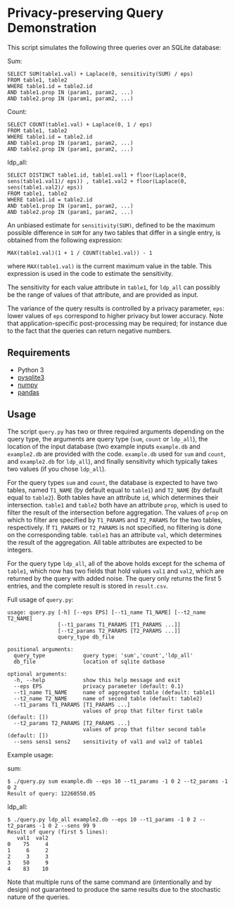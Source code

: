 # Privacy-preserving Query Demonstration

This script simulates the following three queries over an SQLite database:

Sum:
```
SELECT SUM(table1.val) + Laplace(0, sensitivity(SUM) / eps)
FROM table1, table2
WHERE table1.id = table2.id
AND table1.prop IN (param1, param2, ...)	
AND table2.prop IN (param1, param2, ...)	
```
Count:
```
SELECT COUNT(table1.val) + Laplace(0, 1 / eps)
FROM table1, table2
WHERE table1.id = table2.id
AND table1.prop IN (param1, param2, ...)	
AND table2.prop IN (param1, param2, ...)	
```
ldp_all:
```
SELECT DISTINCT table1.id, table1.val1 + floor(Laplace(0, sens(table1.val1)/ eps)) , table1.val2 + floor(Laplace(0,  sens(table1.val2)/ eps))
FROM table1, table2 
WHERE table1.id = table2.id
AND table1.prop IN (param1, param2, ...)	
AND table2.prop IN (param1, param2, ...)	
```

An unbiased estimate for `sensitivity(SUM)`, defined to be the maximum possible difference in `SUM` for any two tables that differ in a single entry, is obtained from the following expression:
```
MAX(table1.val)(1 + 1 / COUNT(table1.val)) - 1
```
where `MAX(table1.val)` is the current maximum value in the table. This expression is used in the code to estimate the sensitivity.

The sensitivity for each value attribute in `table1`, for `ldp_all` can possibly be the range of values of that attribute, and are provided as input.  

The variance of the query results is controlled by a privacy parameter, `eps`: lower values of `eps` correspond to higher privacy but lower accuracy. Note that application-specific post-processing may be required; for instance due to the fact that the queries can return negative numbers.

## Requirements

* Python 3
* [pysqlite3](https://pypi.org/project/pysqlite3/)
* [numpy](https://pypi.org/project/numpy/)
* [pandas](https://pandas.pydata.org/)

## Usage

The script `query.py` has two or three required arguments depending on the query type, the arguments are query type (`sum`, `count` or `ldp_all`), the location of the input database (two example inputs `example.db` and `example2.db` are provided with the code. `example.db` used for `sum` and `count`, and `example2.db` for `ldp_all`), and finally sensitivity which typically takes two values (if you chose `ldp_all`).

For the query types `sum` and  `count`, the database is expected to have two tables, named `T1_NAME` (by default equal to `table1`) and `T2_NAME` (by default equal to `table2`). Both tables have an attribute `id`, which determines their intersection.
`table1` and `table2` both have an attribute `prop`, which is used to filter the result of the intersection before aggregation. The values of `prop` on which to filter are specified by `T1_PARAMS` and `T2_PARAMS` for the two tables, respectively. If `T1_PARAMS` or `T2_PARAMS` is not specified, no filtering is done on the corresponding table. `table1` has an attribute `val`, which determines the result of the aggregation. All table attributes are expected to be integers.

For the query type `ldp_all`, all of the above holds except for the schema of `table1`, which now has two fields that hold values `val1` and `val2`, which are returned by the query with added noise. The query only returns the first 5 entries, and the complete result is stored in `result.csv`.

Full usage of `query.py`: 

```
usage: query.py [-h] [--eps EPS] [--t1_name T1_NAME] [--t2_name T2_NAME]
                [--t1_params T1_PARAMS [T1_PARAMS ...]]
                [--t2_params T2_PARAMS [T2_PARAMS ...]]
                query_type db_file

positional arguments:
  query_type            query type: 'sum','count','ldp_all'
  db_file               location of sqlite datbase

optional arguments:
  -h, --help            show this help message and exit
  --eps EPS             privacy parameter (default: 0.1)
  --t1_name T1_NAME     name of aggregated table (default: table1)
  --t2_name T2_NAME     name of second table (default: table2)
  --t1_params T1_PARAMS [T1_PARAMS ...]
                        values of prop that filter first table (default: [])
  --t2_params T2_PARAMS [T2_PARAMS ...]
                        values of prop that filter second table (default: [])
  --sens sens1 sens2    sensitivity of val1 and val2 of table1                        
```

Example usage:

sum:
```
$ ./query.py sum example.db --eps 10 --t1_params -1 0 2 --t2_params -1 0 2
Result of query: 12260550.05
```
ldp_all:
```
$ ./query.py ldp_all example2.db --eps 10 --t1_params -1 0 2 --t2_params -1 0 2 --sens 99 9
Result of query (first 5 lines): 
   val1  val2
0    75     4
1     6     2
2     3     3
3    50     9
4    83    10
```
Note that multiple runs of the same command are (intentionally and by design) not guaranteed to produce the same results due to the stochastic nature of the queries.
